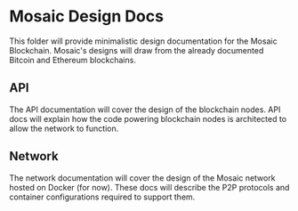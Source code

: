 # Mosaic Design Docs

This folder will provide minimalistic design documentation for the Mosaic Blockchain. Mosaic's designs will draw from the already documented Bitcoin and Ethereum blockchains.

## API

The API documentation will cover the design of the blockchain nodes. API docs will explain how the code powering blockchain nodes is architected to allow the network to function.

## Network

The network documentation will cover the design of the Mosaic network hosted on Docker (for now). These docs will describe the P2P protocols and container configurations required to support them.